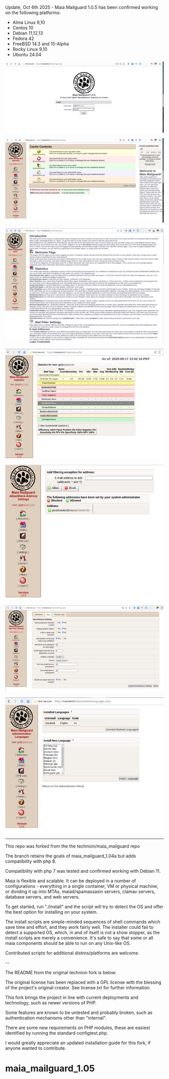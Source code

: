 Update, Oct 6th 2025 - Maia Mailguard 1.0.5 has been confirmed working on the following platforms:

* Alma Linux 9,10
* Centos 10
* Debian 11,12,13
* Fedora 42
* FreeBSD 14.3 and 15-Alpha
* Rocky Linux 9,10
* Ubuntu 24.04


![maia login page](https://github.com/einheit/maia-screenshots/blob/master/maia_105_login.png "maia login page")

![maia welcome page](https://github.com/einheit/maia-screenshots/blob/master/maia_105_welcome.png "maia welcome page")

![maia help page](https://github.com/einheit/maia-screenshots/blob/master/maia_105_help.png "maia help page")

![maia stats page](https://github.com/einheit/maia-screenshots/blob/master/maia_105_stats.png "maia stats page")

![maia wblist page](https://github.com/einheit/maia-screenshots/blob/master/maia_105_wblist.png "maia wblist page")

![maia settings page](https://github.com/einheit/maia-screenshots/blob/master/maia_105_settings.png "maia settings page")

![maia languages page](https://github.com/einheit/maia-screenshots/blob/master/maia_105_languages.png "maia languages page")

---

This repo was forked from the the technion/maia_mailguard repo

The branch retains the goals of maia_mailguard_1.04a but adds compatibility with php 8.

Compatibility with php 7 was tested and confirmed working with Debian 11.

Maia is flexible and scalable. It can be deployed in a number of configurations - everything in a single container, VM or physical machine, or dividing it up into MTAs, maiad/spamassasin servers, clamav servers, database servers, and web servers.

To get started, run "./install" and the script will try to detect the OS and offer the best option for installing on your system. 

The install scripts are simple-minded sequences of shell commands which save time and effort, and they work fairly well. The installer could fail to detect a supported OS, which, in and of itself is not a show stopper, as the install scripts are merely a convenience. It's safe to say that some or all maia components should be able to run on any Unix-like OS.

Contributed scripts for additional distros/platforms are welcome.


-- 

The README from the original technion fork is below:

The original license has been replaced with a GPL license with the blessing of the project's original creator. See license.txt for further information.

This fork brings the project in line with current deployments and technology, such as newer versions of PHP.

Some features are known to be untested and probably broken, such as authentication mechanisms other than "internal".

There are some new requirements on PHP modules, these are easiest identified by running the standard configtest.php.

I would greatly appreciate an updated installation guide for this fork, if anyone wanted to contribute.

# maia_mailguard_1.05
